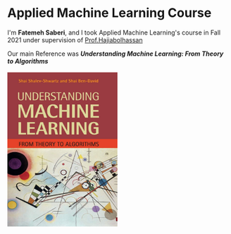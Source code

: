 # Applied Machine Learning Course

I'm __Fatemeh Saberi__, and I took Applied Machine Learning's course in Fall 2021 under supervision of 
[Prof.Hajiabolhassan](https://github.com/hhaji) </br>

Our main Reference was ***Understanding Machine Learning: From Theory to Algorithms*** </br>
</br>
<img src="https://github.com/mysaberi/Applied_Machine_Learning/blob/main/pics/1.jpg" width="250" height="350" />




      
          
      

  

